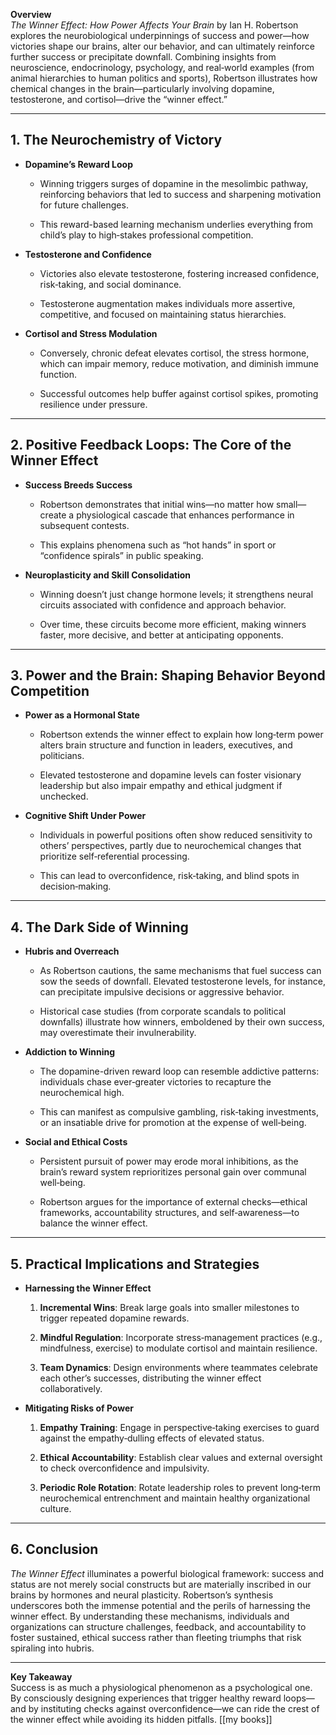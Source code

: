 **Overview**  
_The Winner Effect: How Power Affects Your Brain_ by Ian H. Robertson explores the neurobiological underpinnings of success and power—how victories shape our brains, alter our behavior, and can ultimately reinforce further success or precipitate downfall. Combining insights from neuroscience, endocrinology, psychology, and real‑world examples (from animal hierarchies to human politics and sports), Robertson illustrates how chemical changes in the brain—particularly involving dopamine, testosterone, and cortisol—drive the “winner effect.”

---

## 1. The Neurochemistry of Victory

- **Dopamine’s Reward Loop**
    
    - Winning triggers surges of dopamine in the mesolimbic pathway, reinforcing behaviors that led to success and sharpening motivation for future challenges.
        
    - This reward-based learning mechanism underlies everything from child’s play to high‑stakes professional competition.
        
- **Testosterone and Confidence**
    
    - Victories also elevate testosterone, fostering increased confidence, risk‑taking, and social dominance.
        
    - Testosterone augmentation makes individuals more assertive, competitive, and focused on maintaining status hierarchies.
        
- **Cortisol and Stress Modulation**
    
    - Conversely, chronic defeat elevates cortisol, the stress hormone, which can impair memory, reduce motivation, and diminish immune function.
        
    - Successful outcomes help buffer against cortisol spikes, promoting resilience under pressure.
        

---

## 2. Positive Feedback Loops: The Core of the Winner Effect

- **Success Breeds Success**
    
    - Robertson demonstrates that initial wins—no matter how small—create a physiological cascade that enhances performance in subsequent contests.
        
    - This explains phenomena such as “hot hands” in sport or “confidence spirals” in public speaking.
        
- **Neuroplasticity and Skill Consolidation**
    
    - Winning doesn’t just change hormone levels; it strengthens neural circuits associated with confidence and approach behavior.
        
    - Over time, these circuits become more efficient, making winners faster, more decisive, and better at anticipating opponents.
        

---

## 3. Power and the Brain: Shaping Behavior Beyond Competition

- **Power as a Hormonal State**
    
    - Robertson extends the winner effect to explain how long‑term power alters brain structure and function in leaders, executives, and politicians.
        
    - Elevated testosterone and dopamine levels can foster visionary leadership but also impair empathy and ethical judgment if unchecked.
        
- **Cognitive Shift Under Power**
    
    - Individuals in powerful positions often show reduced sensitivity to others’ perspectives, partly due to neurochemical changes that prioritize self‑referential processing.
        
    - This can lead to overconfidence, risk‑taking, and blind spots in decision‑making.
        

---

## 4. The Dark Side of Winning

- **Hubris and Overreach**
    
    - As Robertson cautions, the same mechanisms that fuel success can sow the seeds of downfall. Elevated testosterone levels, for instance, can precipitate impulsive decisions or aggressive behavior.
        
    - Historical case studies (from corporate scandals to political downfalls) illustrate how winners, emboldened by their own success, may overestimate their invulnerability.
        
- **Addiction to Winning**
    
    - The dopamine-driven reward loop can resemble addictive patterns: individuals chase ever‑greater victories to recapture the neurochemical high.
        
    - This can manifest as compulsive gambling, risk‑taking investments, or an insatiable drive for promotion at the expense of well‑being.
        
- **Social and Ethical Costs**
    
    - Persistent pursuit of power may erode moral inhibitions, as the brain’s reward system reprioritizes personal gain over communal well‑being.
        
    - Robertson argues for the importance of external checks—ethical frameworks, accountability structures, and self‑awareness—to balance the winner effect.
        

---

## 5. Practical Implications and Strategies

- **Harnessing the Winner Effect**
    
    1. **Incremental Wins**: Break large goals into smaller milestones to trigger repeated dopamine rewards.
        
    2. **Mindful Regulation**: Incorporate stress‑management practices (e.g., mindfulness, exercise) to modulate cortisol and maintain resilience.
        
    3. **Team Dynamics**: Design environments where teammates celebrate each other’s successes, distributing the winner effect collaboratively.
        
- **Mitigating Risks of Power**
    
    1. **Empathy Training**: Engage in perspective‑taking exercises to guard against the empathy‑dulling effects of elevated status.
        
    2. **Ethical Accountability**: Establish clear values and external oversight to check overconfidence and impulsivity.
        
    3. **Periodic Role Rotation**: Rotate leadership roles to prevent long‑term neurochemical entrenchment and maintain healthy organizational culture.
        

---

## 6. Conclusion

_The Winner Effect_ illuminates a powerful biological framework: success and status are not merely social constructs but are materially inscribed in our brains by hormones and neural plasticity. Robertson’s synthesis underscores both the immense potential and the perils of harnessing the winner effect. By understanding these mechanisms, individuals and organizations can structure challenges, feedback, and accountability to foster sustained, ethical success rather than fleeting triumphs that risk spiraling into hubris.

---

**Key Takeaway**  
Success is as much a physiological phenomenon as a psychological one. By consciously designing experiences that trigger healthy reward loops—and by instituting checks against overconfidence—we can ride the crest of the winner effect while avoiding its hidden pitfalls.
[[my books]]